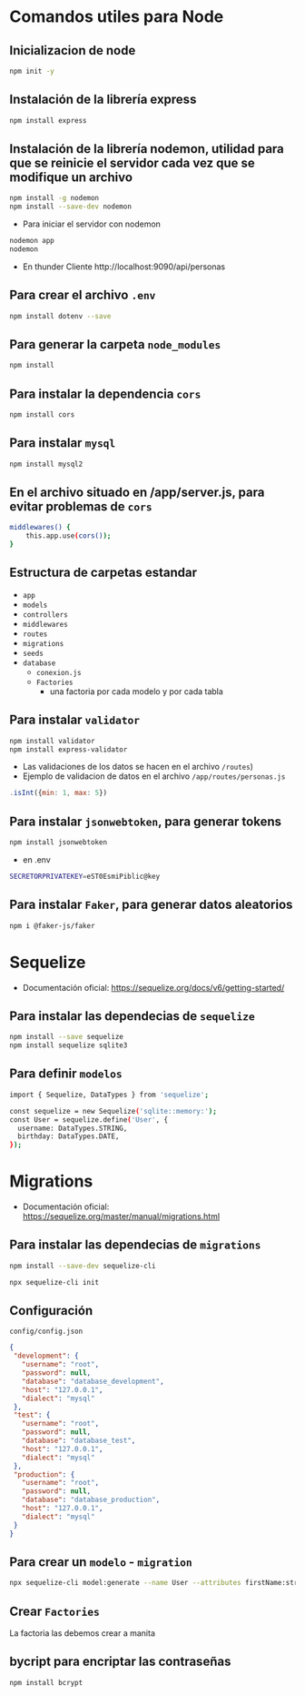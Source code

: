 # Comandos utiles para Node

## Inicializacion de node
```bash
npm init -y
```

## Instalación de la librería express
```bash
npm install express
```

## Instalación de la librería nodemon, utilidad para que se reinicie el servidor cada vez que se modifique un archivo
```bash
npm install -g nodemon
npm install --save-dev nodemon
```
- Para iniciar el servidor con nodemon
```bash
nodemon app
nodemon
```
- En thunder Cliente
http://localhost:9090/api/personas


## Para crear el archivo ``.env``
```bash
npm install dotenv --save
```

## Para generar la carpeta ``node_modules``
```bash
npm install
```

## Para instalar la dependencia ``cors``
```bash
npm install cors
```

## Para instalar ``mysql``
```bash
npm install mysql2
```

## En el archivo situado en /app/server.js, para evitar problemas de ``cors``
```bash
middlewares() {
    this.app.use(cors());
}
```

## Estructura de carpetas estandar
- ``app``
- ``models``
- ``controllers``
- ``middlewares``
- ``routes``
- ``migrations``
- ``seeds``
- ``database``
  - ``conexion.js``
  - ``Factories``
    - una factoria por cada modelo y por cada tabla

## Para instalar ``validator`` 
```bash
npm install validator
npm install express-validator
```
- Las validaciones de los datos se hacen en el archivo ``/routes``)
- Ejemplo de validacion de datos en el archivo ``/app/routes/personas.js``
```javascript
.isInt({min: 1, max: 5})
```

## Para instalar ``jsonwebtoken``, para generar tokens
```bash
npm install jsonwebtoken
```
- en .env
```bash
SECRETORPRIVATEKEY=eST0EsmiPiblic@key
```

## Para instalar ``Faker``, para generar datos aleatorios
```bash
npm i @faker-js/faker
```

# Sequelize
- Documentación oficial: https://sequelize.org/docs/v6/getting-started/

## Para instalar las dependecias de ``sequelize``
```bash
npm install --save sequelize
npm install sequelize sqlite3

``` 
## Para definir ``modelos``
```bash
import { Sequelize, DataTypes } from 'sequelize';

const sequelize = new Sequelize('sqlite::memory:');
const User = sequelize.define('User', {
  username: DataTypes.STRING,
  birthday: DataTypes.DATE,
});
```

# Migrations
- Documentación oficial: https://sequelize.org/master/manual/migrations.html

## Para instalar las dependecias de ``migrations``
```bash
npm install --save-dev sequelize-cli

```
```bash
npx sequelize-cli init
```

## Configuración
 ``config/config.json``
 ```json
 {
  "development": {
    "username": "root",
    "password": null,
    "database": "database_development",
    "host": "127.0.0.1",
    "dialect": "mysql"
  },
  "test": {
    "username": "root",
    "password": null,
    "database": "database_test",
    "host": "127.0.0.1",
    "dialect": "mysql"
  },
  "production": {
    "username": "root",
    "password": null,
    "database": "database_production",
    "host": "127.0.0.1",
    "dialect": "mysql"
  }
}
```
## Para crear un ``modelo`` - ``migration``
```bash
npx sequelize-cli model:generate --name User --attributes firstName:string,lastName:string,email:stringº
```

## Crear ``Factories``
La factoria las debemos crear a manita

## bycript para encriptar las contraseñas
```bash
npm install bcrypt
```


